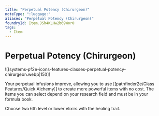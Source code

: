 ```yaml
---
title: "Perpetual Potency (Chirurgeon)"
noteType: ":luggage:"
aliases: "Perpetual Potency (Chirurgeon)"
foundryId: Item.JSh4KLHw2b69WorO
tags:
  - Item
---
```


# Perpetual Potency (Chirurgeon)
![[systems-pf2e-icons-features-classes-perpetual-potency-chirurgeon.webp|150]]

Your perpetual infusions improve, allowing you to use [[pathfinder2e/Class Features/Quick Alchemy]] to create more powerful items with no cost. The items you can select depend on your research field and must be in your formula book.

Choose two 6th level or lower elixirs with the healing trait.
